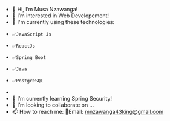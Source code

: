 - 👋 Hi, I’m Musa Nzawanga!
- 👀 I’m interested in Web Developement!
- 🔔 I'm currently using these technologies:
-     ✅JavaScript Js
-     ✅ReactJs
-     ✅Spring Boot 
-     ✅Java
-     ✅PostgreSQL
-     
- 🌱 I’m currently learning Spring Security!
- 💞️ I’m looking to collaborate on ...
- 📫 How to reach me:
👋Email: mnzawanga43king@gmail.com

<!---
ST10077445/ST10077445 is a ✨ special ✨ repository because its `README.md` (this file) appears on your GitHub profile.
You can click the Preview link to take a look at your changes.
--->
